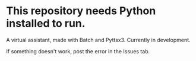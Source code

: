# This repository needs Python installed to run.
A virtual assistant, made with Batch and Pyttsx3.
Currently in development.

If something doesn't work, post the error in the Issues tab.
